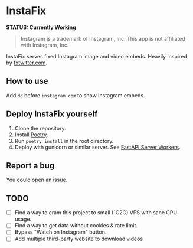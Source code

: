 # InstaFix

**STATUS: Currently Working**

> Instagram is a trademark of Instagram, Inc. This app is not affiliated with Instagram, Inc.

InstaFix serves fixed Instagram image and video embeds. Heavily inspired by [fxtwitter.com](https://github.com/robinuniverse/TwitFix).

## How to use

Add `dd` before `instagram.com` to show Instagram embeds.

## Deploy InstaFix yourself

1. Clone the repository.
2. Install [Poetry](https://python-poetry.org/docs/).
3. Run `poetry install` in the root directory.
4. Deploy with gunicorn or similar server. See [FastAPI Server Workers](https://fastapi.tiangolo.com/deployment/server-workers/).

## Report a bug

You could open an [issue](https://github.com/Wikidepia/InstaFix/issues).

## TODO

- [ ] Find a way to cram this project to small (1C2G) VPS with sane CPU usage.
- [ ] Find a way to get data without cookies & rate limit.
- [ ] Bypass "Watch on Instagram" button.
- [ ] Add multiple third-party website to download videos
